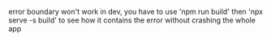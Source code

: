 error boundary won't work in dev, you have to use 'npm run build' then 'npx serve -s build'
to see how it contains the error without crashing the whole app
